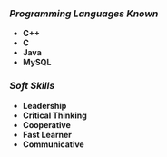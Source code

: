 ### _Programming Languages Known_
- __C++__
- __C__
- __Java__
- __MySQL__

### _Soft Skills_
- __Leadership__
- __Critical Thinking__
- __Cooperative__
- __Fast Learner__
- __Communicative__
